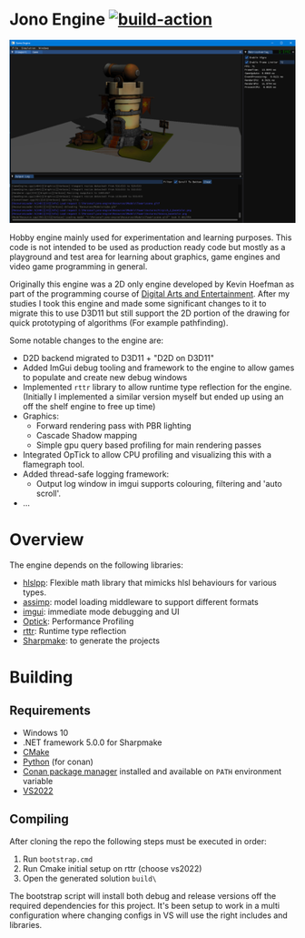 # Jono Engine [![build-action](https://github.com/jonathansty/jono-engine/actions/workflows/main.yml/badge.svg)](https://github.com/jonathansty/jono-engine/actions/workflows/main.yml)

![Screenshot of the engine running as application](https://github.com/jonathansty/jono-engine/blob/main/Documentation/Images/readme_engine.png?raw=true)

Hobby engine mainly used for experimentation and learning purposes. This code is not intended to be used as production ready code but mostly as a playground and test area for learning about graphics, game engines and video game programming in general.

Originally this engine was a 2D only engine developed by Kevin Hoefman as part of the programming course of [Digital Arts and Entertainment](https://www.digitalartsandentertainment.be/). After my studies I took this engine and made some significant changes to it to migrate this to use D3D11 but still support the 2D portion of the drawing for quick prototyping of algorithms (For example pathfinding).

Some notable changes to the engine are:
* D2D backend migrated to D3D11 + "D2D on D3D11"
* Added ImGui debug tooling and framework to the engine to allow games to populate and create new debug windows
* Implemented `rttr` library to allow runtime type reflection for the engine. (Initially I implemented a similar version myself but ended up using an off the shelf engine to free up time)
* Graphics:
	* Forward rendering pass with PBR lighting
	* Cascade Shadow mapping
	* Simple gpu query based profiling for main rendering passes
* Integrated OpTick to allow CPU profiling and visualizing this with a flamegraph tool.
* Added thread-safe logging framework:
	* Output log window in imgui supports colouring, filtering and 'auto scroll'.
* ... 

# Overview
The engine depends on the following libraries:
* [hlslpp](https://github.com/redorav/hlslpp): Flexible math library that mimicks hlsl behaviours for various types.
* [assimp](https://github.com/assimp/assimp): model loading middleware to support different formats 
* [imgui](https://github.com/ocornut/imgui): immediate mode debugging and UI
* [Optick](https://github.com/bombomby/optick): Performance Profiling
* [rttr](https://github.com/rttrorg/rttr): Runtime type reflection
* [Sharpmake](https://github.com/ubisoft/Sharpmake): to generate the projects 
# Building
## Requirements
* Windows 10
* .NET framework 5.0.0 for Sharpmake
* [CMake](https://cmake.org/download/)
* [Python](https://www.python.org/) (for conan)
* [Conan package manager](https://conan.io/) installed and available on `PATH` environment variable
* [VS2022](https://visualstudio.microsoft.com/downloads/)

## Compiling
After cloning the repo the following steps must be executed in order:
1. Run `bootstrap.cmd`
2. Run Cmake initial setup on rttr (choose vs2022) 
3. Open the generated solution `build\`

The bootstrap script will install both debug and release versions off the required dependencies for this project. It's been setup to work in a multi configuration where changing configs in VS will use the right includes and libraries.
